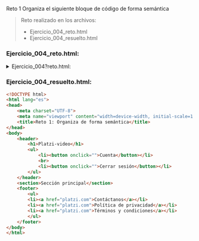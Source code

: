 Reto 1 Organiza el siguiente bloque de código de forma semántica

> Reto realizado en los archivos:
> * Ejercicio_004_reto.html
> * Ejercicio_004_resuelto.html

### Ejercicio_004_reto.html:
<details>
	<summary>Ejercicio_004?reto.html:</summary>
	
	
```html 
	
<!DOCTYPE html>
<html lang="en">
<head>
    <meta charset="UTF-8">
    <meta name="viewport" content="width=device-width, initial-scale=1.0">
    <title>Reto 1: Organiza de forma semántica</title>
</head>
<body>
    <div>
        Platzi-video
        <ul>
            <div>Cuenta</div>
            <div>Cerrar Sesión</div>
        </ul>
    </div>

    <div>Sección principal</div>

    <div>
        <div>Contáctanos</div>
        <div>Política de privacidad</div>
        <div>Términos y condiciones</div>
    </div>
</body>
</html>
 
```
	
</details>
	
###  Ejercicio_004_resuelto.html:

```html
<!DOCTYPE html>
<html lang="es">
<head>
    <meta charset="UTF-8">
    <meta name="viewport" content="width=device-width, initial-scale=1.0">
    <title>Reto 1: Organiza de forma semántica</title>
</head>
<body>
    <header>
        <h1>Platzi-video</h1>
        <ul>
            <li><button onclick="">Cuenta</button></li>
            <br>
            <li><button onclick="">Cerrar sesión</button></li>
        </ul>
    </header>
    <section>Sección principal</section>
    <footer>
        <ul>
        <li><a href="platzi.com">Contáctanos</a></li>
        <li><a href="platzi.com">Política de privacidad</a></li>
        <li><a href="platzi.com">Términos y condiciones</a></li>
        </ul>
    </footer>
</body>
</html>
```
